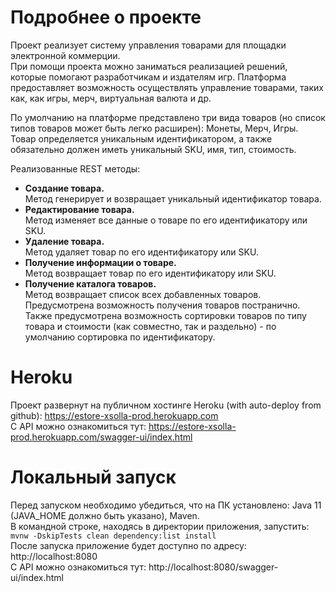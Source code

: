 # Подробнее о проекте
Проект реализует систему управления товарами для площадки электронной коммерции.  
При помощи проекта можно заниматься реализацией решений, которые помогают разработчикам и издателям игр. Платформа предоставляет возможность осуществлять управление товарами, таких как, как игры, мерч, виртуальная валюта и др.   
  
По умолчанию на платформе представлено три вида товаров (но список типов товаров может быть легко расширен): Монеты, Мерч, Игры.  
Товар определяется уникальным идентификатором, а также обязательно должен иметь уникальный SKU, имя, тип, стоимость.

Реализованные REST методы:   
* **Создание товара.**  
  Метод генерирует и возвращает уникальный идентификатор товара.
* **Редактирование товара.**   
  Метод изменяет все данные о товаре по его идентификатору или SKU.
* **Удаление товара.**  
  Метод удаляет товар по его идентификатору или SKU.
* **Получение информации о товаре.**   
  Метод возвращает товар по его идентификатору или SKU.
* **Получение каталога товаров.**  
  Метод возвращает список всех добавленных товаров.  
  Предусмотрена возможность получения товаров постранично.  
  Также предусмотрена возможность сортировки товаров по типу товара и стоимости (как совместно, так и раздельно) - по умолчанию сортировка по идентификатору.

# Heroku
Проект развернут на публичном хостинге Heroku (with auto-deploy from github): https://estore-xsolla-prod.herokuapp.com  
С API можно ознакомиться тут: https://estore-xsolla-prod.herokuapp.com/swagger-ui/index.html

# Локальный запуск
Перед запуском необходимо убедиться, что на ПК установлено: Java 11 (JAVA_HOME должно быть указано), Maven.  
В командной строке, находясь в директории приложения, запустить:  
```mvnw -DskipTests clean dependency:list install```  
После запуска приложение будет доступно по адресу: http://localhost:8080  
С API можно ознакомиться тут: http://localhost:8080/swagger-ui/index.html

